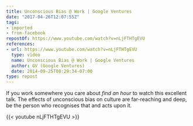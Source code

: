 ```yaml
---
title: Unconscious Bias @ Work | Google Ventures
date: "2017-04-26T12:07:55Z"
tags:
- imported
- from-facebook
repostOf: https://www.youtube.com/watch?v=nLjFTHTgEVU
references:
- url: https://www.youtube.com/watch?v=nLjFTHTgEVU
  type: video
  name: Unconscious Bias @ Work | Google Ventures
  author: GV (Google Ventures)
  date: 2014-09-25T08:29:34-07:00
type: repost
---
```

If you work somewhere you care about *find an hour* to watch this excellent talk. The effects of unconscious bias on culture are far-reaching and deep, be the person who recognises that and acts upon it.

{{< youtube nLjFTHTgEVU >}}
